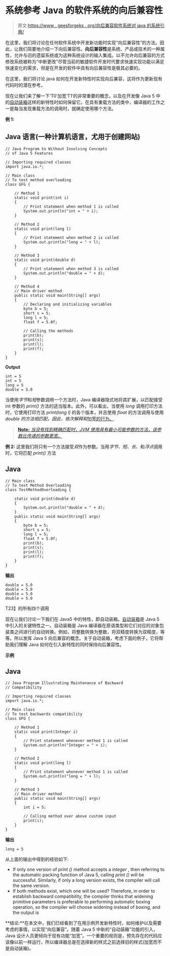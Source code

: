 # 系统参考 Java 的软件系统的向后兼容性

> 原文:[https://www . geesforgeks . org/向后兼容软件系统对 java 的系统引用/](https://www.geeksforgeeks.org/backwards-compatibility-in-a-software-system-with-systematic-reference-to-java/)

在这里，我们将讨论在任何软件系统中开发新功能时实现“向后兼容性”的方法。因此，让我们简要地介绍一下向后兼容性。**向后兼容性**是系统、产品或技术的一种属性，允许与旧的遗留系统或为这种系统设计的输入集成。以不允许向后兼容的方式修改系统被称为“中断更改”尽管当前的敏捷软件开发时代要求快速实现功能以满足快速变化的需求，但是在开发的软件中具有向后兼容性是极其必要的。

在这里，我们将讨论 java 如何在开发新特性时实现向后兼容，这将作为更新现有代码时的潜在参考。

现在让我们来了解一下‘T0’加宽‘T1’的非常重要的概念，以及在开发像 Java 5 中的[自动装箱](https://www.geeksforgeeks.org/autoboxing-unboxing-java/)这样的新特性时如何保留它。在具有重载方法的类中，编译器的工作之一是每当发现重载方法的调用时，就确定使用哪个方法。

**例 1:**

## Java 语言(一种计算机语言，尤用于创建网站)

```
// Java Program to Without Involving Concepts
// of Java 5 Features

// Importing required classes
import java.io.*;

// Main class
// To test method overloading
class GFG {

    // Method 1
    static void print(int i)
    {
        // Print statement when method 1 is called
        System.out.println("int = " + i);
    }

    // Method 2
    static void print(long l)
    {
        // Print statement when method 2 is called
        System.out.println("long = " + l);
    }

    // Method 3
    static void print(double d)
    {
        // Print statement when method 3 is called
        System.out.println("double = " + d);
    }

    // Method 4
    // Main driver method
    public static void main(String[] args)
    {
        // Declaring and initializing variables
        byte b = 5;
        short s = 5;
        long l = 5;
        float f = 5.0f;

        // Calling the methods
        print(b);
        print(s);
        print(l);
        print(f);
    }
}
```

**Output**

```
int = 5
int = 5
long = 5
double = 5.0
```

当使用*字节*和*短*参数调用一个方法时，Java 编译器隐式地将其扩展，以匹配接受 int 参数的 *print()* 方法的适当版本。此外，可以看出，当使用 *long* 调用打印方法时，它使用打印方法 *print(long l)* 的各个版本，并且使用 *float* 的方法调用与使用 *double 的方法相匹配，因此，*依次解释*和*加宽[的行为。](https://www.geeksforgeeks.org/method-overloading-autoboxing-widening-java/)

> [**Note:** *当没有找到精确匹配时，JVM 使用具有最小可能参数的方法，该参数比传递的参数更宽。*](https://www.geeksforgeeks.org/method-overloading-autoboxing-widening-java/)

**例 2:** 这里我们将只有一个方法接受*双*作为参数。当用*字节、短、长*、和*浮点*调用时，它将匹配 *print()* 方法

## Java

```
// Main class
// To test Method Overloading
class TestMethodOverloading {

    static void print(double d)
    {
        System.out.println("double = " + d);
    }
    public static void main(String[] args)
    {
        byte b = 5;
        short s = 5;
        long l = 5;
        float f = 5.0f;
        print(b);
        print(s);
        print(l);
        print(f);
    }
}
```

**输出**

```
double = 5.0
double = 5.0
double = 5.0
double = 5.0
```

T23】的所有四个调用

现在让我们讨论一下我们在 Java5 中的特性，即自动装箱。[自动装箱](https://www.geeksforgeeks.org/autoboxing-unboxing-java/)是 Java 5 中引入的关键特性之一。自动装箱是 Java 编译器在原语类型和它们对应的对象包装类之间进行的自动转换。例如，将整数转换为整数，将双精度转换为双精度，等等。所以发挥 Java 5 向后兼容的概念。关于自动装箱，考虑下面的例子，它将帮助我们理解 Java 如何在引入新特性的同时保持向后兼容性。

**示例**

## Java

```
// Java Program Illustrating Maintenance of Backward
// Compatibility

// Importing required classes
import java.io.*;

// Main class
// To test backwards compatibility
class GFG {

    // Method 1
    static void print(Integer i)
    {
        // Print statement whenever method 1 is called
        System.out.println("Integer = " + i);
    }

    // Method 2
    static void print(long l)
    {
        // Print statement whenever method 1 is called
        System.out.println("long = " + l);
    }

    // Method 3
    // Main driver method
    public static void main(String[] args)
    {
        int i = 5;

        // Calling method over above custom input
        print(i);
    }
}
```

**输出**

```
long = 5
```

从上面的输出中得到的经验如下:

*   If only one version of *print ()* method accepts a *integer* , then referring to the automatic packing function of Java 5, calling *print ()* will be successful. Similarly, if only a long version exists, the compiler will call the same version.
*   If both methods exist, which one will be used? Therefore, in order to establish backward compatibility, the compiler thinks that widening primitive parameters is preferable to performing automatic boxing operation, so the compiler will choose widening instead of boxing, and the output is

**结论:**在本文中，我们已经看到了在用示例开发新特性时，如何维护以及需要考虑的事情，以实现“向后兼容”。随着 Java 5 中新的“自动装箱”功能的引入，Java 设计人员更倾向于现有功能“加宽”。一个重要的规则是，预先存在的代码应该像以前一样运行，所以编译器总是在选择新的样式之前选择旧的样式(加宽而不是自动装箱)。